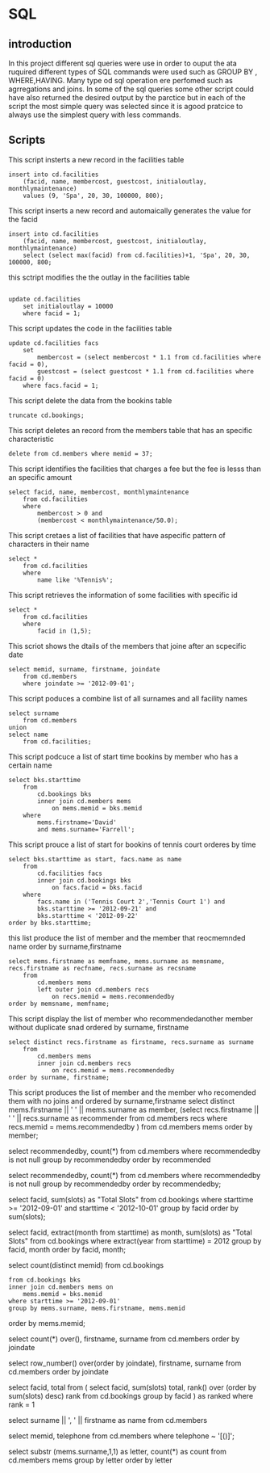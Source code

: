 # SQL

## introduction

In this project different sql queries were use in order to ouput the ata ruquired different types of SQL commands were used such as GROUP BY , WHERE,HAVING. Many type od sql operation ere perfomed such as agrregations and joins. In some of the sql queries some other script could have also returned the desired output by the parctice but in each of the script the most simple query was selected since it is agood pratcice to always use the simplest query with less commands. 

## Scripts
This script insterts a new record in the facilities table
```
insert into cd.facilities
    (facid, name, membercost, guestcost, initialoutlay, monthlymaintenance)
    values (9, 'Spa', 20, 30, 100000, 800);

```
This script inserts a new record and automaically generates the value for the facid
```
insert into cd.facilities
    (facid, name, membercost, guestcost, initialoutlay, monthlymaintenance)
    select (select max(facid) from cd.facilities)+1, 'Spa', 20, 30, 100000, 800;  
```

this sctript modifies the  the outlay in the facilities table
```

update cd.facilities
    set initialoutlay = 10000
    where facid = 1;
```
This script updates the code in the facilities table
```
update cd.facilities facs
    set
        membercost = (select membercost * 1.1 from cd.facilities where facid = 0),
        guestcost = (select guestcost * 1.1 from cd.facilities where facid = 0)
    where facs.facid = 1;  
```

 This script delete the data from the bookins table      
```
truncate cd.bookings;
```
This script deletes an record from the members table that has an specific characteristic
```
delete from cd.members where memid = 37;   
```
This script identifies the facilities that charges a fee but the fee is lesss than an specific amount
```
select facid, name, membercost, monthlymaintenance 
	from cd.facilities 
	where 
		membercost > 0 and 
		(membercost < monthlymaintenance/50.0);
```
This script cretaes a list of facilities that have aspecific pattern of characters in their name
```
select *
	from cd.facilities 
	where 
		name like '%Tennis%';
```
 This script retrieves the information of some facilities with specific id
```
select *
	from cd.facilities 
	where 
		facid in (1,5);  
```
This scriot shows the dtails of the members that joine after an scpecific date
```
select memid, surname, firstname, joindate 
	from cd.members
	where joindate >= '2012-09-01';   
```
This script poduces a combine list of all surnames and all facility names
```
select surname 
	from cd.members
union
select name
	from cd.facilities; 
```
This script podcuce a list of start time bookins by member who has a certain name
```
select bks.starttime 
	from 
		cd.bookings bks
		inner join cd.members mems
			on mems.memid = bks.memid
	where 
		mems.firstname='David' 
		and mems.surname='Farrell';
```  
This script prouce a list of start for bookins  of tennis court orderes by time
```
select bks.starttime as start, facs.name as name
	from 
		cd.facilities facs
		inner join cd.bookings bks
			on facs.facid = bks.facid
	where 
		facs.name in ('Tennis Court 2','Tennis Court 1') and
		bks.starttime >= '2012-09-21' and
		bks.starttime < '2012-09-22'
order by bks.starttime; 
```
this list produce the list of member and the member that reocmemnded name order by surname,firstname
```
select mems.firstname as memfname, mems.surname as memsname, recs.firstname as recfname, recs.surname as recsname
	from 
		cd.members mems
		left outer join cd.members recs
			on recs.memid = mems.recommendedby
order by memsname, memfname; 
```
This script display the list of member who recommendedanother member without duplicate snad ordered by surname, firstname
```
select distinct recs.firstname as firstname, recs.surname as surname
	from 
		cd.members mems
		inner join cd.members recs
			on recs.memid = mems.recommendedby
order by surname, firstname;          
```
This script produces the list of member and the member who recomended them with no joins and ordered by surname,firstname
select distinct mems.firstname || ' ' ||  mems.surname as member,
	(select recs.firstname || ' ' || recs.surname as recommender 
		from cd.members recs 
		where recs.memid = mems.recommendedby
	)
	from 
		cd.members mems
order by member;
      
select recommendedby, count(*) 
	from cd.members
	where recommendedby is not null
	group by recommendedby
order by recommended

select recommendedby, count(*) 
	from cd.members
	where recommendedby is not null
	group by recommendedby
order by recommendedby;

select facid, sum(slots) as "Total Slots"
	from cd.bookings
	where
		starttime >= '2012-09-01'
		and starttime < '2012-10-01'
	group by facid
order by sum(slots);   

select facid, extract(month from starttime) as month, sum(slots) as "Total Slots"
	from cd.bookings
	where extract(year from starttime) = 2012
	group by facid, month
order by facid, month;      

select count(distinct memid) from cd.bookings  

	from cd.bookings bks
	inner join cd.members mems on
		mems.memid = bks.memid
	where starttime >= '2012-09-01'
	group by mems.surname, mems.firstname, mems.memid
order by mems.memid; 

select count(*) over(), firstname, surname
	from cd.members
order by joindate          

select row_number() over(order by joindate), firstname, surname
	from cd.members
order by joindate          

select facid, total from (
	select facid, sum(slots) total, rank() over (order by sum(slots) desc) rank
        	from cd.bookings
		group by facid
	) as ranked
	where rank = 1          

	
select surname || ', ' || firstname as name from cd.members    

select memid, telephone from cd.members where telephone ~ '[()]';   

select substr (mems.surname,1,1) as letter, count(*) as count 
    from cd.members mems
    group by letter
    order by letter         
